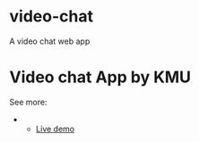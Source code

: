 # video-chat
A video chat web app
<h1>Video chat App by KMU</h1>

See more:
+ * [Live demo](https://mohamedusaied.github.io/video-chat/video.html)

